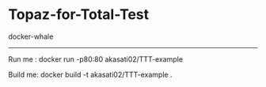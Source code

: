 # Topaz-for-Total-Test

docker-whale

-----------------------------------------------------------------
Run me : docker run -p80:80 akasati02/TTT-example

Build me: docker build -t akasati02/TTT-example .
